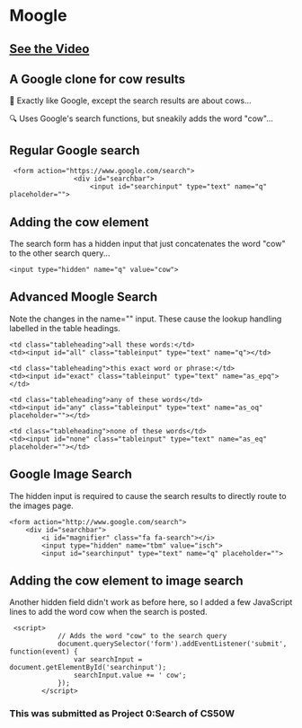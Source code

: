 # Moogle

## [See the Video](https://www.youtube.com/watch?v=sFuS4YfQ2fw)

## A Google clone for cow results
🐄 Exactly like Google, except the search results are about cows...

🔍 Uses Google's search functions, but sneakily adds the word "cow"...

## Regular Google search
```
 <form action="https://www.google.com/search">
                <div id="searchbar">
                    <input id="searchinput" type="text" name="q" placeholder="">
```
## Adding the cow element
The search form has a hidden input that just concatenates the word "cow" to the other search query...
```
<input type="hidden" name="q" value="cow">
```

## Advanced Moogle Search
Note the changes in the name="" input.
These cause the lookup handling labelled in the table headings.
```
<td class="tableheading">all these words:</td>
<td><input id="all" class="tableinput" type="text" name="q"></td>

<td class="tableheading">this exact word or phrase:</td>
<td><input id="exact" class="tableinput" type="text" name="as_epq"></td>

<td class="tableheading">any of these words</td>
<td><input id="any" class="tableinput" type="text" name="as_oq" placeholder=""></td>

<td class="tableheading">none of these words</td>
<td><input id="none" class="tableinput" type="text" name="as_eq" placeholder=""></td>
```

## Google Image Search
The hidden input is required to cause the search results to directly route to the images page.
```
<form action="http://www.google.com/search">
    <div id="searchbar">
        <i id="magnifier" class="fa fa-search"></i>
        <input type="hidden" name="tbm" value="isch">
        <input id="searchinput" type="text" name="q" placeholder="">
```

## Adding the cow element to image search
Another hidden field didn't work as before here, so I added a few JavaScript lines to add the word cow when the search is posted.
```
 <script>
            // Adds the word "cow" to the search query
            document.querySelector('form').addEventListener('submit', function(event) {
                var searchInput = document.getElementById('searchinput');
                searchInput.value += ' cow';
            });
        </script>
```

### This was submitted as Project 0:Search of CS50W
